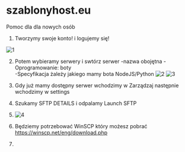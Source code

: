 # szablonyhost.eu
Pomoc dla dla nowych osób

1. Tworzymy swoje konto! i logujemy się!

![1](https://user-images.githubusercontent.com/129689696/229596952-f252403a-4321-4100-bfb6-800f4c44205b.png)

2. Potem wybieramy serwery i swtórz serwer 
-nazwa obojętna
-Oprogramowanie: boty  
-Specyfikacja żależy jakiego mamy bota NodeJS/Python
![2](https://user-images.githubusercontent.com/129689696/229596488-d7150090-d5a6-445e-8c59-20c18855f5c6.png)
![3](https://user-images.githubusercontent.com/129689696/229596642-1b57c1d2-3ba8-4930-854b-eaddf3bc64ab.png)

3. Gdy już mamy dostępny serwer wchodzimy w Zarządzaj następnie wchodzimy w settings
4. Szukamy SFTP DETAILS i odpalamy Launch SFTP
5. ![4](https://user-images.githubusercontent.com/129689696/229597643-87032282-bd2d-44ea-b68d-96344fa607e4.png)

5. Będziemy potrzebować WinSCP który możesz pobrać https://winscp.net/eng/download.php
6.

